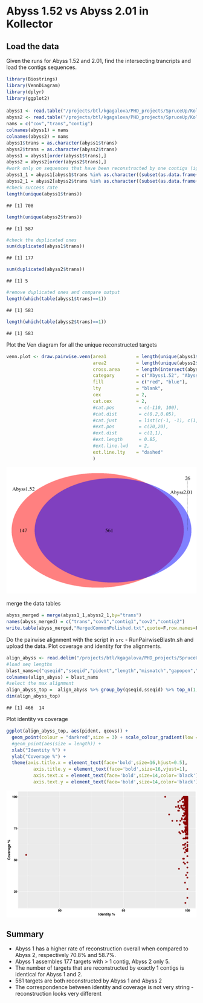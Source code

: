 Abyss 1.52 vs Abyss 2.01 in Kollector
================

Load the data
-------------

Given the runs for Abyss 1.52 and 2.01, find the intersecting trancripts and load the contigs sequences.

``` r
library(Biostrings)
library(VennDiagram)
library(dplyr)
library(ggplot2)

abyss1 <- read.table("/projects/btl/kgagalova/PHD_projects/SpruceUp/KollectorGeneReconstruction3species/RunKollector/data/Test_AbyssKollector/allcoveredmapped_1.txt", quote="\"")
abyss2 <- read.table("/projects/btl/kgagalova/PHD_projects/SpruceUp/KollectorGeneReconstruction3species/RunKollector/data/Test_AbyssKollector/allcoveredmapped_2.txt", quote="\"")
nams = c("cov","trans","contig")
colnames(abyss1) = nams 
colnames(abyss2) = nams 
abyss1$trans = as.character(abyss1$trans)
abyss2$trans = as.character(abyss2$trans)
abyss1 = abyss1[order(abyss1$trans),]
abyss2 = abyss2[order(abyss2$trans),]
#work only on sequences that have been reconstructed by one contigs (ignore all the others that are reconstructed with >2)
abyss1_1 = abyss1[abyss1$trans %in% as.character((subset(as.data.frame(table(abyss1$trans)),as.data.frame(table(abyss1$trans))$Freq == 1)$Var1)),]
abyss2_1 = abyss2[abyss2$trans %in% as.character((subset(as.data.frame(table(abyss2$trans)),as.data.frame(table(abyss2$trans))$Freq == 1)$Var1)),]
#check success rate
length(unique(abyss1$trans))
```

    ## [1] 708

``` r
length(unique(abyss2$trans))
```

    ## [1] 587

``` r
#check the duplicated ones
sum(duplicated(abyss1$trans))
```

    ## [1] 177

``` r
sum(duplicated(abyss2$trans))
```

    ## [1] 5

``` r
#remove duplicated ones and compare output
length(which(table(abyss1$trans)==1))
```

    ## [1] 583

``` r
length(which(table(abyss2$trans)==1))
```

    ## [1] 583

Plot the Ven diagram for all the unique reconstructed targets

``` r
venn.plot <- draw.pairwise.venn(area1           = length(unique(abyss1$trans)),
                                area2           = length(unique(abyss2$trans)),
                                cross.area      = length(intersect(abyss1$trans, abyss2$trans)),
                                category        = c("Abyss1.52", "Abyss2.01"),
                                fill            = c("red", "blue"),
                                lty             = "blank",
                                cex             = 2,
                                cat.cex         = 2,
                                #cat.pos         = c(-110, 100),
                                #cat.dist        = c(0.2,0.05),
                                #cat.just        = list(c(-1, -1), c(1, 1)),
                                #ext.pos         = c(20,20),
                                #ext.dist        = c(1,1),
                                #ext.length      = 0.85,
                                #ext.line.lwd    = 2,
                                ext.line.lty    = "dashed"
                                )
```

![](images/venn_diagram_Abyss12-1.png)

merge the data tables

``` r
abyss_merged = merge(abyss1_1,abyss2_1,by="trans")
names(abyss_merged) = c("trans","cov1","contig1","cov2","contig2")
write.table(abyss_merged,"MergedCommonPolished.txt",quote=F,row.names=F)
```

Do the pairwise alignment with the script in `src` - RunPairwiseBlastn.sh and upload the data. Plot coverage and identity for the alignments.

``` r
align_abyss <- read.delim("/projects/btl/kgagalova/PHD_projects/SpruceUp/KollectorGeneReconstruction3species/RunKollector/data/Test_AbyssKollector/Abyss_alignments_blastn.txt", header=FALSE)
#load seq lengths
blast_nams=c("qseqid","sseqid","pident","length","mismatch","gapopen","qstart","qend","sstart","send","evalue","bitscore","qcovs","qcovhsp")
colnames(align_abyss) = blast_nams
#select the max alignment
align_abyss_top =  align_abyss %>% group_by(qseqid,sseqid) %>% top_n(1, pident) %>% top_n(1, qcovs) %>% filter(row_number(qseqid) == 1)
dim(align_abyss_top)
```

    ## [1] 466  14

Plot identity vs coverage

``` r
ggplot(align_abyss_top, aes(pident, qcovs)) + 
  geom_point(colour = "darkred",size = 3) + scale_colour_gradient(low = "red") +
  #geom_point(aes(size = length)) + 
  xlab("Identity %") +
  ylab("Coverage %") +
  theme(axis.title.x = element_text(face='bold',size=16,hjust=0.5),
          axis.title.y = element_text(face='bold',size=16,vjust=1),
          axis.text.x = element_text(face='bold',size=14,color='black'),
          axis.text.y = element_text(face='bold',size=14,color='black'))
```

![](images/scatterplot_blastOut-1.png)

Summary
-------

-   Abyss 1 has a higher rate of reconstruction overall when compared to Abyss 2, respectively 70.8% and 58.7%.
-   Abyss 1 assembles 177 targets with \> 1 contig, Abyss 2 only 5.
-   The number of targets that are reconstructed by exactly 1 contigs is identical for Abyss 1 and 2.
-   561 targets are both reconstructed by Abyss 1 and Abyss 2
-   The correspondence between identity and coverage is not very string - reconstruction looks very different
